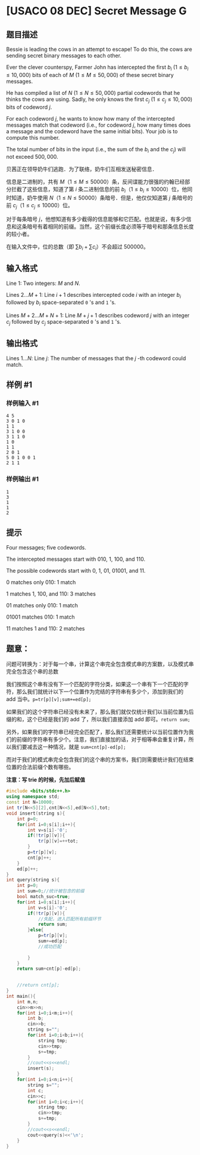 # [USACO 08 DEC] Secret Message G

## 题目描述

Bessie is leading the cows in an attempt to escape! To do this, the cows are sending secret binary messages to each other.

Ever the clever counterspy, Farmer John has intercepted the first $b_i$ ($1 \le b_i \le 10,000$) bits of each of $M$ ($1 \le M \le 50,000$) of these secret binary messages.

He has compiled a list of $N$ ($1 \le N \le 50,000$) partial codewords that he thinks the cows are using. Sadly, he only knows the first $c_j$ ($1 \le c_j \le 10,000$) bits of codeword $j$.

For each codeword $j$, he wants to know how many of the intercepted messages match that codeword (i.e., for codeword $j$, how many times does a message and the codeword have the same initial bits). Your job is to compute this number.

The total number of bits in the input (i.e., the sum of the $b_i$ and the $c_j$) will not exceed  $500,000$.

贝茜正在领导奶牛们逃跑．为了联络，奶牛们互相发送秘密信息．

信息是二进制的，共有 $M$（$1 \le M \le 50000$）条，反间谍能力很强的约翰已经部分拦截了这些信息，知道了第  $i$ 条二进制信息的前 $b_i$（$1 \le b_i \le 10000$）位，他同时知道，奶牛使用 $N$（$1 \le N \le 50000$）条暗号．但是，他仅仅知道第 $j$ 条暗号的前 $c_j$（$1 \le c_j \le 10000$）位。

对于每条暗号 $j$，他想知道有多少截得的信息能够和它匹配。也就是说，有多少信息和这条暗号有着相同的前缀。当然，这个前缀长度必须等于暗号和那条信息长度的较小者。

在输入文件中，位的总数（即 $\sum b_i + \sum c_i$）不会超过 $500000$。

## 输入格式

Line $1$: Two integers: $M$ and $N$.

Lines $2 \ldots M+1$: Line $i+1$ describes intercepted code $i$ with an integer $b_i$ followed by $b_i$ space-separated `0` 's and `1` 's.

Lines $M+2 \ldots M+N+1$: Line $M+j+1$ describes codeword $j$ with an integer $c_j$ followed by $c_j$ space-separated `0` 's and `1` 's.

## 输出格式

Lines $1 \ldots N$: Line $j$: The number of messages that the $j$ -th codeword could match.

## 样例 #1

### 样例输入 #1

```
4 5 
3 0 1 0 
1 1 
3 1 0 0 
3 1 1 0 
1 0 
1 1 
2 0 1 
5 0 1 0 0 1 
2 1 1
```

### 样例输出 #1

```
1 
3 
1 
1 
2
```

## 提示

Four messages; five codewords. 

The intercepted messages start with 010, 1, 100, and 110.

The possible codewords start with 0, 1, 01, 01001, and 11.


0 matches only 010: 1 match

1 matches 1, 100, and 110: 3 matches

01 matches only 010: 1 match

01001 matches 010: 1 match

11 matches 1 and 110: 2 matches

## 题意：
问题可转换为：对于每一个串，计算这个串完全包含模式串的方案数，以及模式串完全包含这个串的总数

我们按照这个串有没有下一个匹配的字符分类，如果这一个串有下一个匹配的字符，那么我们就统计以下一个位置作为完结的字符串有多少个，添加到我们的 add 当中。`p=tr[p][v];sum+=ed[p]; `

如果我们的这个字符串已经没有未来了，那么我们就仅仅统计我们以当前位置为后缀的和，这个已经是我们的 add 了，所以我们直接添加 add 即可。`return sum;`

另外，如果我们的字符串已经完全匹配了，那么我们还需要统计以当前位置作为我们的前缀的字符串有多少个。注意，我们直接加的话，对于相等串会重复计算，所以我们要减去这一种情况，就是 `sum+cnt[p]-ed[p];`


而对于我们的模式串完全包含我们的这个串的方案书，我们则需要统计我们在结束位置的合法前缀个数有哪些。

**注意：写 trie 的时候，先加后赋值**
```cpp
#include <bits/stdc++.h>
using namespace std;
const int N=10000;
int tr[N<<5][2],cnt[N<<5],ed[N<<5],tot;
void insert(string s){
	int p=0;
	for(int i=0;s[i];i++){
		int v=s[i]-'0';
		if(!tr[p][v]){
			tr[p][v]=++tot;
		}
		p=tr[p][v];
		cnt[p]++;
	}
	ed[p]++;
}
int query(string s){
	int p=0;
	int sum=0;//统计被包含的前缀 
	bool match_suc=true;
	for(int i=0;s[i];i++){
		int v=s[i]-'0';
		if(!tr[p][v]){
			//失配，进入匹配所有前缀环节
			return sum; 
		}else{
			p=tr[p][v];
			sum+=ed[p];
			//成功匹配 
			
		}
	}
	return sum+cnt[p]-ed[p];

	
	//return cnt[p];	
}
int main(){
	int m,n;
	cin>>m>>n;
	for(int i=0;i<m;i++){
		int b;
		cin>>b;
		string s="";
		for(int i=0;i<b;i++){
			string tmp;
			cin>>tmp;
			s+=tmp;
		}
		//cout<<s<<endl;
		insert(s);
	}
	for(int i=0;i<n;i++){
		string s="";
		int c;
		cin>>c;
		for(int i=0;i<c;i++){
			string tmp;
			cin>>tmp;
			s+=tmp;
		}
		//cout<<s<<endl;
		cout<<query(s)<<'\n';
	}
}
```
